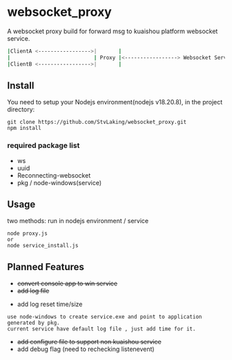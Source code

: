 # websocket_proxy

A websocket proxy build for forward msg to kuaishou platform websocket service.

```bash
|ClientA <----------------->|       |
|                           | Proxy |<-----------------> Websocket Service
|ClientB <----------------->|       |
```

## Install

You need to setup your Nodejs environment(nodejs v18.20.8), in the project directory:

```
git clone https://github.com/StvLaking/websocket_proxy.git
npm install
```

### required package list
* ws
* uuid
* Reconnecting-websocket
* pkg / node-windows(service)

## Usage
two methods: run in nodejs environment / service
```
node proxy.js
or 
node service_install.js
```

## Planned Features
- ~~convert console app to win service~~ 
- ~~add log file~~ <p/>
- add log reset time/size
```
use node-windows to create service.exe and point to application generated by pkg.
current service have default log file , just add time for it.
```
- ~~add configure file to support non kuaishou service~~
- add debug flag (need to rechecking listenevent)
